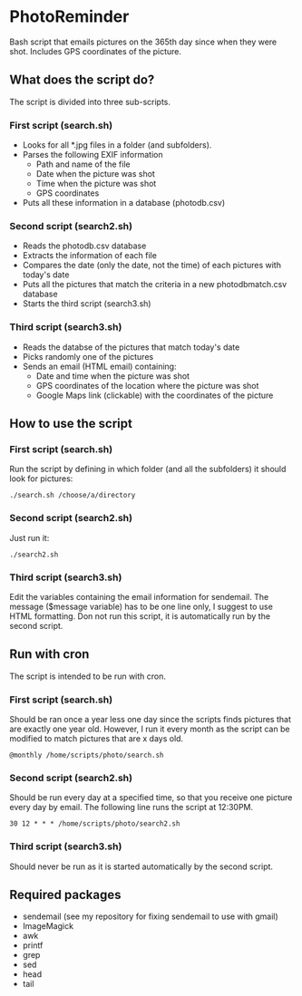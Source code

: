 # PhotoReminder
Bash script that emails pictures on the 365th day since when they were shot. Includes GPS coordinates of the picture.

## What does the script do?
The script is divided into three sub-scripts.
### First script (search.sh)
* Looks for all *.jpg files in a folder (and subfolders).
* Parses the following EXIF information
	* Path and name of the file
	* Date when the picture was shot
	* Time when the picture was shot
	* GPS coordinates
* Puts all these information in a database (photodb.csv)

### Second script (search2.sh)
* Reads the photodb.csv database
* Extracts the information of each file
* Compares the date (only the date, not the time) of each pictures with today's date
* Puts all the pictures that match the criteria in a new photodbmatch.csv database
* Starts the third script (search3.sh)

### Third script (search3.sh)
* Reads the databse of the pictures that match today's date
* Picks randomly one of the pictures
* Sends an email (HTML email) containing:
	* Date and time when the picture was shot
	* GPS coordinates of the location where the picture was shot
	* Google Maps link (clickable) with the coordinates of the picture

## How to use the script
### First script (search.sh)
Run the script by defining in which folder (and all the subfolders) it should look for pictures:

	./search.sh /choose/a/directory
	
### Second script (search2.sh)
Just run it:

	./search2.sh

### Third script (search3.sh)
Edit the variables containing the email information for sendemail. The message ($message variable) has to be one line only, I suggest to use HTML formatting.
Don not run this script, it is automatically run by the second script.

## Run with cron
The script is intended to be run with cron.

### First script (search.sh)
Should be ran once a year less one day since the scripts finds pictures that are exactly one year old. However, I run it every month as the script can be modified to match pictures that are x days old.

	@monthly /home/scripts/photo/search.sh

### Second script (search2.sh)
Should be run every day at a specified time, so that you receive one picture every day by email.
The following line runs the script at 12:30PM.

	30 12 * * * /home/scripts/photo/search2.sh

### Third script (search3.sh)
Should never be run as it is started automatically by the second script.

## Required packages
* sendemail (see my repository for fixing sendemail to use with gmail)
* ImageMagick
* awk
* printf
* grep
* sed
* head
* tail
